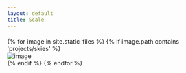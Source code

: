```yaml
---
layout: default
title: Scale
---
```

  <div id="index-banner">
    <div class="col s12" style="padding-bottom:1%;"></div>
    <div id="masonry-grid" class="container">
       <div class="row card-container">
    {% for image in site.static_files %}
        {% if image.path contains 'projects/skies' %}
              <div id="grid-item" class="card">
                <div class="card-image">
                 <img src="{{ site.baseurl }}{{ image.path }}" alt="image"  class="responsive-img" />
              </div>
            </div>
        {% endif %}
    {% endfor %}
        </div>
      </div>
    </div>

 
